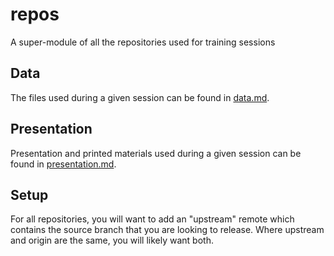# repos
A super-module of all the repositories used for training sessions

## Data
The files used during a given session can be found in [data.md](data.md).

## Presentation
Presentation and printed materials used during a given session can be found in
[presentation.md](presentation.md).

## Setup
For all repositories, you will want to add an "upstream" remote which contains
the source branch that you are looking to release. Where upstream and
origin are the same, you will likely want both.
